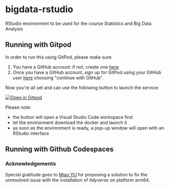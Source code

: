 # bigdata-rstudio
RStudio environment to be used for the course Statistics and Big Data Analysis



## Running with Gitpod

In order to run this using GitPod, please make sure:

1. You have a GitHub account: if not, create one [here](https://github.com/signup)
2. Once you have a GitHub account, sign up for GitPod using your GitHub user [here](https://gitpod.io/login/) choosing "continue with GitHub".

Now you're all set and can use the following button to launch the service:


[![Open in Gitpod](https://gitpod.io/button/open-in-gitpod.svg)](https://gitpod.io/#https://github.com/lescai-teaching/bigdata-rstudio)

Please note:

- the button will open a Visual Studio Code workspace first
- let the environment download the docker and launch it
- as soon as the environment is ready, a pop-up window will open with an RStudio interface


## Running with Github Codespaces

### Acknowledgements 

Special gratitude goes to [Miao YU](https://github.com/yufree) for proposing a solution to fix the unresolved issue with the installation of *tidyverse* on platform arm64.